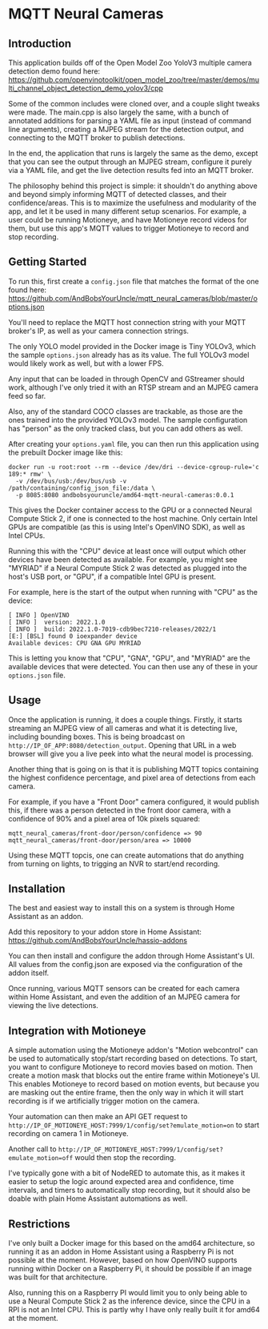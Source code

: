 # MQTT Neural Cameras

## Introduction

This application builds off of the Open Model Zoo YoloV3 multiple camera detection demo found here:
https://github.com/openvinotoolkit/open_model_zoo/tree/master/demos/multi_channel_object_detection_demo_yolov3/cpp

Some of the common includes were cloned over, and a couple slight tweaks were made. The main.cpp is also largely the same, with a bunch of annotated additions for parsing a YAML file as input (instead of command line arguments), creating a MJPEG stream for the detection output, and connecting to the MQTT broker to publish detections.

In the end, the application that runs is largely the same as the demo, except that you can see the output through an MJPEG stream, configure it purely via a YAML file, and get the live detection results fed into an MQTT broker.

The philosophy behind this project is simple: it shouldn't do anything above and beyond simply informing MQTT of detected classes, and their confidence/areas. This is to maximize the usefulness and modularity of the app, and let it be used in many different setup scenarios. For example, a user could be running Motioneye, and have Motioneye record videos for them, but use this app's MQTT values to trigger Motioneye to record and stop recording.

## Getting Started

To run this, first create a `config.json` file that matches the format of the one found here:
https://github.com/AndBobsYourUncle/mqtt_neural_cameras/blob/master/options.json

You'll need to replace the MQTT host connection string with your MQTT broker's IP, as well as your camera connection strings.

The only YOLO model provided in the Docker image is Tiny YOLOv3, which the sample `options.json` already has as its value. The full YOLOv3 model would likely work as well, but with a lower FPS.

Any input that can be loaded in through OpenCV and GStreamer should work, although I've only tried it with an RTSP stream and an MJPEG camera feed so far.

Also, any of the standard COCO classes are trackable, as those are the ones trained into the provided YOLOv3 model. The sample configuration has "person" as the only tracked class, but you can add others as well.

After creating your `options.yaml` file, you can then run this application using the prebuilt Docker image like this:

```shell
docker run -u root:root --rm --device /dev/dri --device-cgroup-rule='c 189:* rmw' \
  -v /dev/bus/usb:/dev/bus/usb -v /path/containing/config_json_file:/data \
  -p 8085:8080 andbobsyouruncle/amd64-mqtt-neural-cameras:0.0.1
```

This gives the Docker container access to the GPU or a connected Neural Compute Stick 2, if one is connected to the host machine. Only certain Intel GPUs are compatible (as this is using Intel's OpenVINO SDK), as well as Intel CPUs.

Running this with the "CPU" device at least once will output which other devices have been detected as available. For example, you might see "MYRIAD" if a Neural Compute Stick 2 was detected as plugged into the host's USB port, or "GPU", if a compatible Intel GPU is present.

For example, here is the start of the output when running with "CPU" as the device:

```shell
[ INFO ] OpenVINO
[ INFO ]  version: 2022.1.0
[ INFO ]  build: 2022.1.0-7019-cdb9bec7210-releases/2022/1
[E:] [BSL] found 0 ioexpander device
Available devices: CPU GNA GPU MYRIAD
```

This is letting you know that "CPU", "GNA", "GPU", and "MYRIAD" are the available devices that were detected. You can then use any of these in your `options.json` file.

## Usage

Once the application is running, it does a couple things. Firstly, it starts streaming an MJPEG view of all cameras and what it is detecting live, including bounding boxes. This is being broadcast on `http://IP_OF_APP:8080/detection_output`. Opening that URL in a web browser will give you a live peek into what the neural model is processing.

Another thing that is going on is that it is publishing MQTT topics containing the highest confidence percentage, and pixel area of detections from each camera.

For example, if you have a "Front Door" camera configured, it would publish this, if there was a person detected in the front door camera, with a confidence of 90% and a pixel area of 10k pixels squared:

```
mqtt_neural_cameras/front-door/person/confidence => 90
mqtt_neural_cameras/front-door/person/area => 10000
```

Using these MQTT topcis, one can create automations that do anything from turning on lights, to trigging an NVR to start/end recording.

## Installation

The best and easiest way to install this on a system is through Home Assistant as an addon.

Add this repository to your addon store in Home Assistant:
https://github.com/AndBobsYourUncle/hassio-addons

You can then install and configure the addon through Home Assistant's UI. All values from the config.json are exposed via the configuration of the addon itself.

Once running, various MQTT sensors can be created for each camera within Home Assistant, and even the addition of an MJPEG camera for viewing the live detections.

## Integration with Motioneye

A simple automation using the Motioneye addon's "Motion webcontrol" can be used to automatically stop/start recording based on detections. To start, you want to configure Motioneye to record movies based on motion. Then create a motion mask that blocks out the entire frame within Motioneye's UI. This enables Motioneye to record based on motion events, but because you are masking out the entire frame, then the only way in which it will start recording is if we artificially trigger motion on the camera.

Your automation can then make an API GET request to
`http://IP_OF_MOTIONEYE_HOST:7999/1/config/set?emulate_motion=on`
to start recording on camera 1 in Motioneye.

Another call to 
`http://IP_OF_MOTIONEYE_HOST:7999/1/config/set?emulate_motion=off`
would then stop the recording.

I've typically gone with a bit of NodeRED to automate this, as it makes it easier to setup the logic around expected area and confidence, time intervals, and timers to automatically stop recording, but it should also be doable with plain Home Assistant automations as well.

## Restrictions

I've only built a Docker image for this based on the amd64 architecture, so running it as an addon in Home Assistant using a Raspberry Pi is not possible at the moment. However, based on how OpenVINO supports running within Docker on a Raspberry Pi, it should be possible if an image was built for that architecture.

Also, running this on a Raspberry PI would limit you to only being able to use a Neural Compute Stick 2 as the inference device, since the CPU in a RPI is not an Intel CPU. This is partly why I have only really built it for amd64 at the moment.
